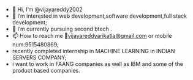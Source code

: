 - 👋 Hi, I’m @vijayareddy2002
- 👀 I’m interested in web development,software development,full stack development;
- 🌱 I’m currently pursuing second btech .
- 📫 How to reach me 📧vijayareddyarikatla@gmail.com or mobile num:9515480869;
- recently completed internship in MACHINE LEARNING in INDIAN SERVERS COMPANY;
- i want to work in FAANG companies as well as IBM and some of the product based companies.

<!---
vijayareddy2002/vijayareddy2002 is a ✨ special ✨ repository because its `README.md` (this file) appears on your GitHub profile.
You can click the Preview link to take a look at your changes.
--->
